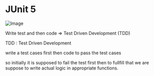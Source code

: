 
# JUnit 5

![Image](https://github.com/user-attachments/assets/7d52c52b-9d1a-46b1-b91a-8ab9bd3d9ec8)


Write test and then code => Test Driven Development (TDD)


TDD : Test Driven Development

write a test cases first
then code to pass the test cases


so initially it is supposed to fail the test first then to fullfill that we are suppose to write actual logic in appropriate functions.
